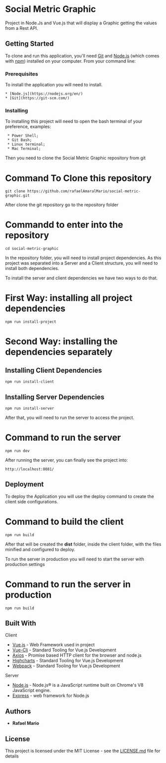 
# Social Metric Graphic

Project in Node.Js and Vue.js that will display a Graphic getting the values from a Rest API.

## Getting Started

To clone and run this application, you'll need [Git](https://git-scm.com) and [Node.js](https://nodejs.org/en/download/) (which comes with [npm](http://npmjs.com)) installed on your computer. From your command line:


### Prerequisites

To install the application you will need to install.
```
* [Node.js](https://nodejs.org/en/)
* [Git](https://git-scm.com/)
```

### Installing

To installing this project will need to open the bash terminal of your preference, examples:

```
 * Power Shell;
 * Git Bash;
 * Linux terminal;
 * Mac Terminal;
```
Then you need to clone the Social Metric Graphic repository from git 

# Command To Clone this repository
```
git clone https://github.com/rafaelAmaralMario/social-metric-graphic.git
```

After clone the git repository go to the repository folder
# Commandd to enter into the repository
```
cd social-metric-graphic
```

In the repository folder, you will need to install project dependencies. 
As this project was separated into a Server and a Client structure, you will need to install both dependencies.

To install the server and client dependencies we have two ways to do that.

# First Way: installing all project dependencies   
```
npm run install-project
```

# Second Way: installing the dependencies separately  

## Installing Client Dependencies
```
npm run install-client
```
## Installing Server Dependencies

```
npm run install-server
```

After that, you will need to run the server to access the project.   

# Command to run the server
```
npm run dev
```

After running the server, you can finally see the project into: 

```
http://localhost:8081/
```

## Deployment

To deploy the Application you will use the deploy command to create the client side configurations.

# Command to build the client
```
npm run build
```
After that will be created the **dist** folder, inside the client folder, with the files minified and configured to deploy.

To run the server in production you will need to start the server with production settings 
# Command to run the server in production
```
npm run build
```

## Built With

Client 
* [Vue.js](https://vuejs.org/) - Web Framework used in project
* [Vue-Cli](https://cli.vuejs.org/) - Standard Tooling for Vue.js Development
* [Axios](https://github.com/axios/axios) - Promise based HTTP client for the browser and node.js
* [Highcharts](https://highcharts.com/) - Standard Tooling for Vue.js Development
* [Webpack](https://webpack.js.org/) - Standard Tooling for Vue.js Development

Server
* [Node.js](https://nodejs.org/en/) - Node.js® is a JavaScript runtime built on Chrome's V8 JavaScript engine.
* [Express](http://expressjs.com/) - web framework for Node.js

## Authors

* **Rafael Mario** 

## License

This project is licensed under the MIT License - see the [LICENSE.md](LICENSE.md) file for details
